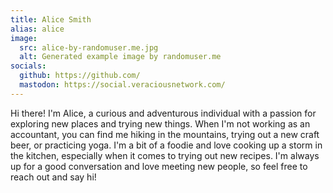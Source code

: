 ```yaml
---
title: Alice Smith
alias: alice
image: 
  src: alice-by-randomuser.me.jpg
  alt: Generated example image by randomuser.me
socials:
  github: https://github.com/
  mastodon: https://social.veraciousnetwork.com/
---
```


Hi there! I'm Alice, a curious and adventurous individual with a passion for exploring 
new places and trying new things.
When I'm not working as an accountant, you can find me hiking in the mountains,
trying out a new craft beer, or practicing yoga. I'm a bit of a foodie and love cooking up a storm in the kitchen,
especially when it comes to trying out new recipes.
I'm always up for a good conversation and love meeting new people, so feel free to reach out and say hi!